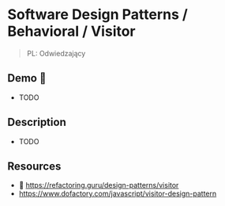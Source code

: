 # Software Design Patterns / Behavioral / Visitor

> PL: Odwiedzający

## Demo 🎉

* TODO

## Description

* TODO

## Resources

* 🚀 <https://refactoring.guru/design-patterns/visitor>
* <https://www.dofactory.com/javascript/visitor-design-pattern>
